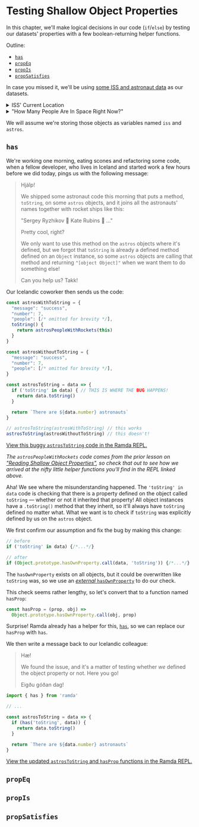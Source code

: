 # Testing Shallow Object Properties

In this chapter, we'll make logical decisions in our code (`if`/`else`) by
testing our datasets' properties with a few boolean-returning helper functions.

Outline:

* [`has`](#has)
* [`propEq`](#propeq)
* [`propIs`](#propis)
* [`propSatisfies`](#propsatisfies)

In case you missed it, we'll be using [some ISS and astronaut
data](./data-iss-location.html) as our datasets.

<details><summary>ISS' Current Location</summary>

```json
{
  "message": "success",
  "timestamp": 1617930803,
  "iss_position": {
    "latitude": "27.7270",
    "longitude": "133.2581"
  }
}
```

</details>


<details><summary>"How Many People Are In Space Right Now?"</summary>

```json
{
  "message": "success",
  "number": 7,
  "people": [
    {
      "craft": "ISS",
      "name": "Sergey Ryzhikov"
    },
    {
      "craft": "ISS",
      "name": "Kate Rubins"
    },
    {
      "craft": "ISS",
      "name": "Sergey Kud-Sverchkov"
    },
    {
      "craft": "ISS",
      "name": "Mike Hopkins"
    },
    {
      "craft": "ISS",
      "name": "Victor Glover"
    },
    {
      "craft": "ISS",
      "name": "Shannon Walker"
    },
    {
      "craft": "ISS",
      "name": "Soichi Noguchi"
    }
  ]
}
```

</details>

We will assume we're storing those objects as variables named `iss` and
`astros`.

## `has`

We're working one morning, eating scones and refactoring some code, when a
fellow developer, who lives in Iceland and started work a few hours before we
did today, pings us with the following message:

> Hjálp!
>
> We shipped some astronaut code this morning that puts a method, `toString`, on
> some `astros` objects, and it joins all the astronauts' names together with
> rocket ships like this:
>
> "Sergey Ryzhikov 🚀 Kate Rubins 🚀 ..."
>
> Pretty cool, right?
>
> We only want to use this method on the `astros` objects where it's
> defined, but we forgot that `toString` is already a defined method defined on
> an `Object` instance, so some `astros` objects are calling that method and
> returning `"[object Object]"` when we want them to do something else!
>
> Can you help us? Takk!

Our Icelandic coworker then sends us the code:

```javascript
const astrosWithToString = {
  "message": "success",
  "number": 7,
  "people": [/* omitted for brevity */],
  toString() {
    return astrosPeopleWithRockets(this)
  }
}

const astrosWithoutToString = {
  "message": "success",
  "number": 7,
  "people": [/* omitted for brevity */],
}

const astrosToString = data => {
  if ('toString' in data) { // THIS IS WHERE THE BUG HAPPENS!
    return data.toString()
  }

  return `There are ${data.number} astronauts`
}

// astrosToString(astrosWithToString) // this works
astrosToString(astrosWithoutToString) // this doesn't!
```

[View this buggy `astrosToString` code in the Ramda
REPL.](https://tinyurl.com/yzqnul84)

_The `astrosPeopleWithRockets` code comes from the prior lesson on ["Reading
Shallow Object Properties"](./reading-shallow-object-properties.html), so check
that out to see how we arrived at the nifty little helper functions you'll find
in the REPL linked above._

Aha! We see where the misunderstanding happened. The `'toString' in data` code
is checking that there is a property defined on the object called `toString` —
whether or not it inherited that property! All object instances have a
`.toString()` method that they inherit, so it'll always have `toString` defined
no matter what. What we want is to check if `toString` was explicitly defined by
us on the `astros` object.

We first confirm our assumption and fix the bug by making this change:

```javascript
// before
if ('toString' in data) {/*...*/}

// after
if (Object.prototype.hasOwnProperty.call(data, 'toString')) {/*...*/}
```

The `hasOwnProperty` exists on all objects, but it could be overwritten like
`toString` was, so we use an [_external_ `hasOwnProperty`](https://developer.mozilla.org/en-US/docs/Web/JavaScript/Reference/Global_Objects/Object/hasOwnProperty)
to do our check.

This check seems rather lengthy, so let's convert that to a function named
`hasProp`:

```javascript
const hasProp = (prop, obj) =>
  Object.prototype.hasOwnProperty.call(obj, prop)
```

Surprise! Ramda already has a helper for this,
[`has`](https://ramdajs.com/docs/#has), so we can replace our `hasProp` with
`has`.

We then write a message back to our Icelandic colleague:

> Hæ!
>
> We found the issue, and it's a matter of testing whether _we_ defined the
> object property or not. Here you go!
>
> Eigðu góðan dag!

```javascript
import { has } from 'ramda'

// ...

const astrosToString = data => {
  if (has('toString', data)) {
    return data.toString()
  }

  return `There are ${data.number} astronauts`
}
```

[View the updated `astrosToString` and `hasProp` functions in the Ramda
REPL.](https://tinyurl.com/ygl3tr4u)

## `propEq`

## `propIs`

## `propSatisfies`
